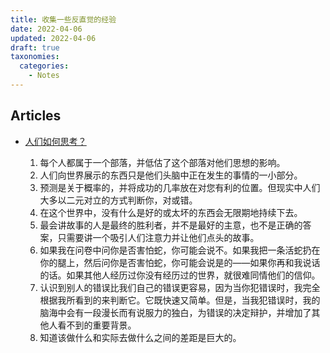```yaml
---
title: 收集一些反直觉的经验
date: 2022-04-06
updated: 2022-04-06
draft: true
taxonomies:
  categories:
    - Notes
---
```


## Articles

- [人们如何思考？](https://www.collaborativefund.com/blog/think/)

  1. 每个人都属于一个部落，并低估了这个部落对他们思想的影响。
  1. 人们向世界展示的东西只是他们头脑中正在发生的事情的一小部分。
  1. 预测是关于概率的，并将成功的几率放在对您有利的位置。但现实中人们大多以二元对立的方式判断你，对或错。
  1. 在这个世界中，没有什么是好的或太坏的东西会无限期地持续下去。
  1. 最会讲故事的人是最终的胜利者，并不是最好的主意，也不是正确的答案，只需要讲一个吸引人们注意力并让他们点头的故事。
  1. 如果我在问卷中问你是否害怕蛇，你可能会说不。如果我把一条活蛇扔在你的腿上，然后问你是否害怕蛇，你可能会说是的——如果你再和我说话的话。如果其他人经历过你没有经历过的世界，就很难同情他们的信仰。
  1. 认识到别人的错误比我们自己的错误更容易，因为当你犯错误时，我完全根据我所看到的来判断它。它既快速又简单。但是，当我犯错误时，我的脑海中会有一段漫长而有说服力的独白，为错误的决定辩护，并增加了其他人看不到的重要背景。
  1. 知道该做什么和实际去做什么之间的差距是巨大的。

